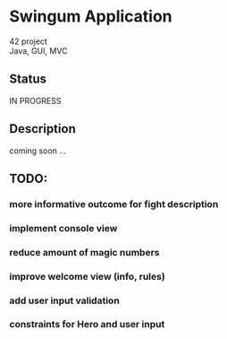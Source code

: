 # Swingum Application

42 project<br>
Java, GUI, MVC

## Status

IN PROGRESS

## Description

coming soon ...

## TODO:

### more informative outcome for fight description
### implement console view
### reduce amount of magic numbers
### improve welcome view (info, rules)
### add user input validation
### constraints for Hero and user input
